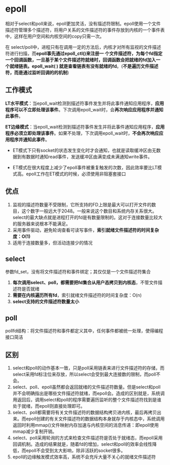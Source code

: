 # epoll

相对于select和poll来说，epoll更加灵活，没有描述符限制。epoll使用一个文件描述符管理多个描述符，将用户关系的文件描述符的事件存放到内核的一个事件表中，这样在用户空间和内核空间的copy只需一次。

在 select/poll中，进程只有在调用一定的方法后，内核才对所有监视的文件描述符进行扫描，而**epoll事先通过epoll_ctl()来注册一 个文件描述符，为每个fd指定一个回调函数，一旦基于某个文件描述符就绪时，回调函数会把就绪的fd加入一个就绪链表。epoll_wait( ) 就是查看链表有没有就绪的fd**。(**不是遍历文件描述符，而是通过监听回调的的机制**)





## 工作模式

**LT水平模式**：当epoll_wait检测到描述符事件发生并将此事件通知应用程序，**应用程序可以不立即处理该事件**。下次调用epoll_wait时，会**再次响应应用程序并通知此事件**。

**ET边缘模式**：当epoll_wait检测到描述符事件发生并将此事件通知应用程序，**应用程序必须立即处理该事件**。如果不处理，下次调用epoll_wait时，**不会再次响应应用程序并通知此事件**。

- ET模式下只有socket的状态发生变化时才会通知，也就是读取缓冲区由无数据到有数据时通知read事件，发送缓冲区由满变成未满通知write事件。

-  ET模式在很大程度上减少了epoll事件被重复触发的次数，因此效率要比LT模式高。epoll工作在ET模式的时候，必须使用非阻塞套接口



## 优点

1. 监视的描述符数量不受限制，它所支持的FD上限是最大可以打开文件的数目，这个数字一般远大于2048。一般来说这个数目和系统内存关系很大。select的最大缺点就是进程打开的fd是有数量限制的。这对于连接数量比较大的服务器来说根本不能满足。
2. 采用事件驱动，避免轮询查看可读写事件，**索引就绪文件描述符的时间复杂度：O(1)**
3. 适用于连接数量多，但活动连接少的情况



## select

参数fd_set，没有将文件描述符和事件绑定；其仅仅是一个文件描述符集合

1. **每次调用select、poll，都需要把fd集合从用户态拷贝到内核态**，不管文件描述符是否就绪
2. **需要在内核遍历所有fd**，索引就绪文件描述符的时间复杂度：O(n)
3. **select支持的文件描述符数量太小**

## poll

pollfd结构：将文件描述符和事件都定义其中，任何事件都被统一处理，使得编程接口简洁



## 区别

1. select和poll的动作基本一致，只是poll采用链表来进行文件描述符的存储，而select采用fd标注位来存放，所以select会受到最大连接数的限制，而poll不会。
2. select、poll、epoll虽然都会返回就绪的文件描述符数量。但是select和poll并不会明确指出是哪些文件描述符就绪，而epoll会。造成的区别就是，系统调用返回后，调用select和poll的程序需要遍历监听的整个文件描述符找到是谁处于就绪，而epoll则直接处理即可。
3. select、poll都需要将有关文件描述符的数据结构拷贝进内核，最后再拷贝出来。而epoll创建的有关文件描述符的数据结构本身就存于内核态中，系统调用返回时利用mmap()文件映射内存加速与内核空间的消息传递：即epoll使用mmap减少复制开销。
4. select、poll采用轮询的方式来检查文件描述符是否处于就绪态，而epoll采用回调机制。造成的结果就是，随着fd的增加，select和poll的效率会线性降低，而epoll不会受到太大影响，除非活跃的socket很多。
5. epoll的边缘触发模式效率高，系统不会充斥大量不关心的就绪文件描述符
